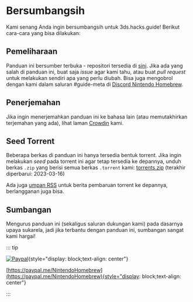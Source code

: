 # Bersumbangsih

Kami senang Anda ingin bersumbangsih untuk 3ds.hacks.guide! Berikut cara-cara yang bisa dilakukan:

## Pemeliharaan

Panduan ini bersumber terbuka - repositori tersedia di [sini](https://github.com/hacks-guide/Guide_3DS). Jika ada yang salah di panduan ini, buat saja _issue_ agar kami tahu, atau buat _pull request_ untuk melakukan sendiri apa yang perlu diubah. Bisa juga mengobrol dengan kami dalam saluran #guide-meta di [Discord Nintendo Homebrew](https://discord.gg/MWxPgEp).

## Penerjemahan

Jika ingin menerjemahkan panduan ini ke bahasa lain (atau memutakhirkan terjemahan yang ada), lihat laman [Crowdin](https://crowdin.com/project/3ds-guide) kami.

## Seed Torrent

Beberapa berkas di panduan ini hanya tersedia bentuk torrent. Jika ingin melakukan _seed_ pada torrent ini agar tetap tersedia ke depannya, unduh berkas `.zip` yang berisi semua berkas `.torrent` kami: [torrents.zip](/assets/torrents.zip) (terakhir diperbarui: 2023-03-16)

Ada juga [umpan RSS](/rss.xml) untuk berita pembaruan torrent ke depannya, berlangganan juga bisa.

## Sumbangan

Mengurus panduan ini (sekaligus saluran dukungan kami) pada dasarnya upaya sukarela, jadi jika terbantu dengan panduan ini, sumbangan sangat kami hargai!

::: tip

[![Paypal](/images/paypal_white.png)](https://paypal.me/NintendoHomebrew){style="display: block;text-align: center"}

[https://paypal.me/NintendoHomebrew](https://paypal.me/NintendoHomebrew){style="display: block;text-align: center"}

:::
